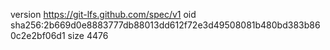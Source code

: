 version https://git-lfs.github.com/spec/v1
oid sha256:2b669d0e8883777db88013dd612f72e3d49508081b480bd383b860c2e2bf06d1
size 4476
